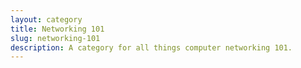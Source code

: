 ```yaml
---
layout: category
title: Networking 101
slug: networking-101
description: A category for all things computer networking 101.
---
```

